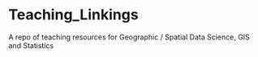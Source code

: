# Teaching_Linkings
A repo of teaching resources for Geographic / Spatial Data Science, GIS and Statistics
